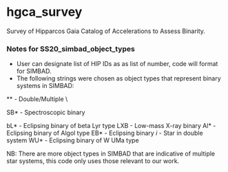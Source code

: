 # hgca_survey
Survey of Hipparcos Gaia Catalog of Accelerations to Assess Binarity.

### Notes for SS20_simbad_object_types
- User can designate list of HIP IDs as as list of number, code will format for SIMBAD. 
- The following strings were chosen as object types that represent binary systems in SIMBAD: 

** - Double/Multiple \

SB* - Spectroscopic binary 

bL* - Eclipsing binary of beta Lyr type
LXB - Low-mass X-ray binary 
Al* - Eclipsing binary of Algol type
EB* - Eclipsing binary 
*i* - Star in double system
WU* - Eclipsing binary of W UMa type

NB: There are more object types in SIMBAD that are indicative of multiple star systems, this code only uses those relevant to our work. 
